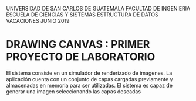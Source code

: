UNIVERSIDAD DE SAN CARLOS DE GUATEMALA
FACULTAD DE INGENIERIA
ESCUELA DE CIENCIAS Y SISTEMAS
ESTRUCTURA DE DATOS
VACACIONES JUNIO 2019

# DRAWING CANVAS : PRIMER PROYECTO DE LABORATORIO

El sistema consiste en un simulador de renderizado de imagenes. La aplicación cuenta con un conjunto de capas cargadas previamente y almacenadas en memoria para ser utilizadas. 
El sistema es capaz de generar una imagen seleccionando las capas deseadas